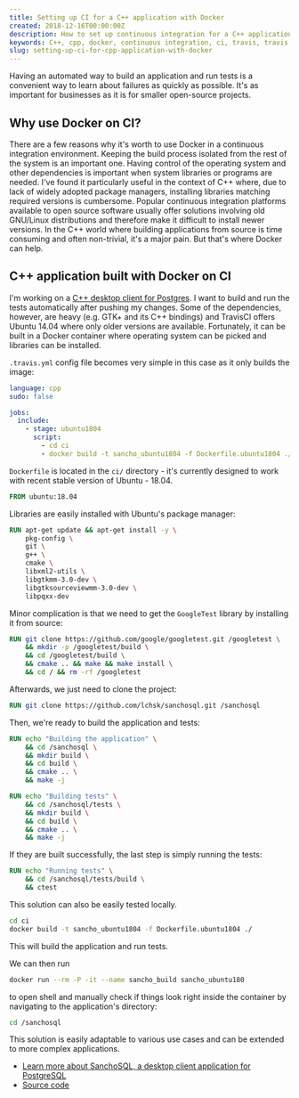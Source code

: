 ```yaml
---
title: Setting up CI for a C++ application with Docker
created: 2018-12-16T00:00:00Z
description: How to set up continuous integration for a C++ application with Docker and open source CI service?
keywords: C++, cpp, docker, continuous integration, ci, travis, travis ci, gtk, sanchosql, sancho
slug: setting-up-ci-for-cpp-application-with-docker
---
```


Having an automated way to build an application and run tests is a convenient way to learn about failures as quickly as possible. It's as important for businesses as it is for smaller open-source projects.

## Why use Docker on CI?

There are a few reasons why it's worth to use Docker in a continuous integration environment. Keeping the build process isolated from the rest of the system is an important one. Having control of the operating system and other dependencies is important when system libraries or programs are needed. I've found it particularly useful in the context of C++ where, due to lack of widely adopted package managers, installing libraries matching required versions is cumbersome. Popular continuous integration platforms available to open source software usually offer solutions involving old GNU/Linux distributions and therefore make it difficult to install newer versions. In the C++ world where building applications from source is time consuming and often non-trivial, it's a major pain. But that's where Docker can help.

## C++ application built with Docker on CI

I'm working on a [C++ desktop client for Postgres](https://lchsk.com/sanchosql). I want to build and run the tests automatically after pushing my changes. Some of the dependencies, however, are heavy (e.g. GTK+ and its C++ bindings) and TravisCI offers Ubuntu 14.04 where only older versions are available. Fortunately, it can be built in a Docker container where operating system can be picked and libraries can be installed.

`.travis.yml` config file becomes very simple in this case as it only builds the image:

```yaml
language: cpp
sudo: false

jobs:
  include:
    - stage: ubuntu1804
      script:
        - cd ci
        - docker build -t sancho_ubuntu1804 -f Dockerfile.ubuntu1804 ./
```

`Dockerfile` is located in the `ci/` directory - it's currently designed to work with recent stable version of Ubuntu - 18.04. 

```dockerfile
FROM ubuntu:18.04
```

Libraries are easily installed with Ubuntu's package manager:

```dockerfile
RUN apt-get update && apt-get install -y \
    pkg-config \
    git \
    g++ \
    cmake \
    libxml2-utils \
    libgtkmm-3.0-dev \
    libgtksourceviewmm-3.0-dev \
    libpqxx-dev
```

Minor complication is that we need to get the `GoogleTest` library by installing it from source:

```dockerfile
RUN git clone https://github.com/google/googletest.git /googletest \
    && mkdir -p /googletest/build \
    && cd /googletest/build \
    && cmake .. && make && make install \
    && cd / && rm -rf /googletest
```

Afterwards, we just need to clone the project:

```dockerfile
RUN git clone https://github.com/lchsk/sanchosql.git /sanchosql
```

Then, we're ready to build the application and tests:

```dockerfile
RUN echo "Building the application" \
    && cd /sanchosql \
    && mkdir build \
    && cd build \
    && cmake .. \
    && make -j

RUN echo "Building tests" \
    && cd /sanchosql/tests \
    && mkdir build \
    && cd build \
    && cmake .. \
    && make -j
```

If they are built successfully, the last step is simply running the tests:

```dockerfile
RUN echo "Running tests" \
    && cd /sanchosql/tests/build \
    && ctest
```

This solution can also be easily tested locally.

```bash
cd ci
docker build -t sancho_ubuntu1804 -f Dockerfile.ubuntu1804 ./
```

This will build the application and run tests.

We can then run

```bash
docker run --rm -P -it --name sancho_build sancho_ubuntu180
```

to open shell and manually check if things look right inside the container by navigating to the application's directory:

```bash
cd /sanchosql
```

This solution is easily adaptable to various use cases and can be extended to more complex applications.

- [Learn more about SanchoSQL, a desktop client application for PostgreSQL](https://lchsk.com/sanchosql)
- [Source code](https://github.com/lchsk/sanchosql)
